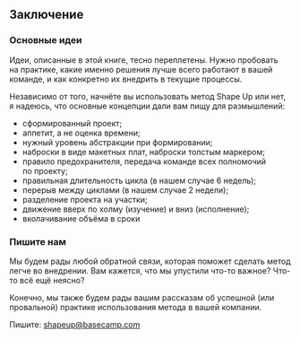 ## <a name="h37"></a> Заключение

### Основные идеи

Идеи, описанные в этой книге, тесно переплетены. Нужно пробовать на практике, какие именно решения лучше всего работают в вашей команде, и как конкретно их внедрить в текущие процессы.

Независимо от того, начнёте вы использовать метод Shape Up или нет, я надеюсь, что основные концепции дали вам пищу для размышлений:

* сформированный проект;
* аппетит, а не оценка времени;
* нужный уровень абстракции при формировании;
* наброски в виде макетных плат, наброски толстым маркером;
* правило предохранителя, передача команде всех полномочий по проекту;
* правильная длительность цикла (в нашем случае 6 недель);
* перерыв между циклами (в нашем случае 2 недели);
* разделение проекта на участки;
* движение вверх по холму (изучение) и вниз (исполнение);
* вколачивание объёма в сроки

### Пишите нам

Мы будем рады любой обратной связи, которая поможет сделать метод легче во внедрении. Вам кажется, что мы упустили что-то важное? Что-то всё ещё неясно? 

Конечно, мы также будем рады вашим рассказам об успешной (или провальной) практике использования метода в вашей компании.

Пишите: shapeup@basecamp.com